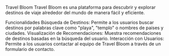 Travel Bloom
Travel Bloom es una plataforma para descubrir y explorar destinos de viaje alrededor del mundo de manera fácil y eficiente.

Funcionalidades
Búsqueda de Destinos: Permite a los usuarios buscar destinos por palabras clave como "playa", "templo" o nombres de países y ciudades.
Visualización de Recomendaciones: Muestra recomendaciones de destinos basadas en la búsqueda del usuario.
Interacción con Usuarios: Permite a los usuarios contactar al equipo de Travel Bloom a través de un formulario de contacto.
